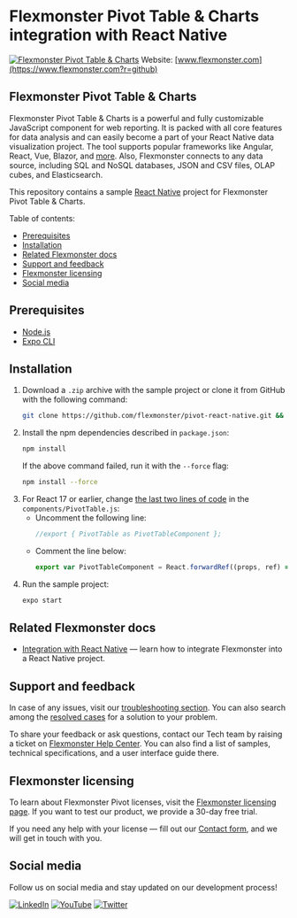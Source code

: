 # Flexmonster Pivot Table &amp; Charts integration with React Native
[![Flexmonster Pivot Table & Charts](https://cdn.flexmonster.com/landing.png)](https://www.flexmonster.com?r=github)
Website: [www.flexmonster.com](https://www.flexmonster.com?r=github)

## Flexmonster Pivot Table & Charts

Flexmonster Pivot Table & Charts is a powerful and fully customizable JavaScript component for web reporting. It is packed with all core features for data analysis and can easily become a part of your React Native data visualization project. The tool supports popular frameworks like Angular, React, Vue, Blazor, and [more](https://www.flexmonster.com/doc/available-tutorials-integration?r=sample_reactnative). Also, Flexmonster connects to any data source, including SQL and NoSQL databases, JSON and CSV files, OLAP cubes, and Elasticsearch. 

This repository contains a sample [React Native](https://reactnative.dev/) project for Flexmonster Pivot Table & Charts.

Table of contents:

* [Prerequisites](#prerequisites)
* [Installation](#installation)
* [Related Flexmonster docs](#related-flexmonster-docs)
* [Support and feedback](#support-and-feedback)
* [Flexmonster licensing](#flexmonster-licensing)
* [Social media](#social-media)

## Prerequisites

- [Node.js](https://nodejs.org/en/)
- [Expo CLI](https://expo.dev/tools#cli)

## Installation

1) Download a `.zip` archive with the sample project or clone it from GitHub with the following command:
    ```bash
    git clone https://github.com/flexmonster/pivot-react-native.git && cd pivot-react-native
    ```
2) Install the npm dependencies described in `package.json`: 
    ```bash
    npm install
    ```
    If the above command failed, run it with the `--force` flag:
    ```bash
    npm install --force
    ```
3) For React 17 or earlier, change [the last two lines of code](https://github.com/flexmonster/pivot-react-native/blob/master/components/PivotTable.js#L119-L120) in the `components/PivotTable.js`:
    - Uncomment the following line:
       ```js
       //export { PivotTable as PivotTableComponent };
       ```
    - Comment the line below:
       ```js
       export var PivotTableComponent = React.forwardRef((props, ref) => <PivotTable />);
       ```
4) Run the sample project: 
    ```bash
    expo start
    ```
## Related Flexmonster docs

- [Integration with React Native](https://www.flexmonster.com/doc/integration-with-react-native?r=github) — learn how to integrate Flexmonster into a React Native project.

## Support and feedback

In case of any issues, visit our [troubleshooting section](https://www.flexmonster.com/doc/typical-errors?r=sample_reactnative). You can also search among the [resolved cases](https://www.flexmonster.com/technical-support?r=sample_reactnative) for a solution to your problem.

To share your feedback or ask questions, contact our Tech team by raising a ticket on [Flexmonster Help Center](https://www.flexmonster.com/help-center?r=sample_reactnative). You can also find a list of samples, technical specifications, and a user interface guide there.

## Flexmonster licensing

To learn about Flexmonster Pivot licenses, visit the [Flexmonster licensing page](https://www.flexmonster.com/pivot-table-editions-and-pricing?r=sample_reactnative). 
If you want to test our product, we provide a 30-day free trial.

If you need any help with your license — fill out our [Contact form](https://www.flexmonster.com/contact-our-team?r=sample_reactnative), and we will get in touch with you.

## Social media

Follow us on social media and stay updated on our development process!

[![LinkedIn](https://img.shields.io/badge/LinkedIn-blue?style=for-the-badge&logo=linkedin&logoColor=white)](https://linkedin.com/company/flexmonster) [![YouTube](https://img.shields.io/badge/YouTube-red?style=for-the-badge&logo=youtube&logoColor=white)](https://youtube.com/user/FlexMonsterPivot) [![Twitter](https://img.shields.io/badge/Twitter-blue?style=for-the-badge&logo=twitter&logoColor=white)](https://twitter.com/flexmonster)
